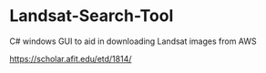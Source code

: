 # Landsat-Search-Tool
C# windows GUI to aid in downloading Landsat images from AWS

https://scholar.afit.edu/etd/1814/
